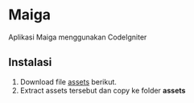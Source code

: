 # Maiga

Aplikasi Maiga menggunakan CodeIgniter

## Instalasi

1. Download file [assets](https://www.dropbox.com/s/8f73fbcbdgyfih3/assets.zip?dl=0) berikut.
2. Extract assets tersebut dan copy ke folder **assets**
